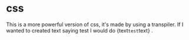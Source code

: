 # css
This is a more powerful version of css, it's made by using a transpiler.
If I wanted to created text saying test I would do {text` test `text}
.
